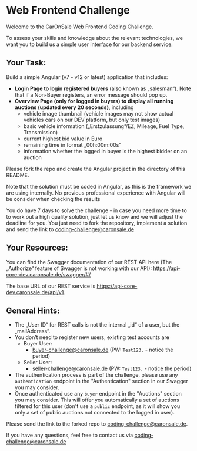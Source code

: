 # Web Frontend Challenge

Welcome to the CarOnSale Web Frontend Coding Challenge.

To assess your skills and knowledge about the relevant technologies, we want you to build us a simple user interface for our backend service.

## Your Task:

Build a simple Angular (v7 - v12 or latest) application that includes:
- **Login Page to login registered buyers** (also known as „salesman“). Note that if a Non-Buyer registers, an error message should pop up.
- **Overview Page (only for logged in buyers) to display all running auctions (updated every 20 seconds)**, including
  - vehicle image thumbnail (vehicle images may not show actual vehicles cars on our DEV platform, but only test images)
  - basic vehicle information („Erstzulassung“/EZ, Mileage, Fuel Type, Transmission)
  - current highest bid value in Euro
  - remaining time in format „00h:00m:00s“
  - information whether the logged in buyer is the highest bidder on an auction

Please fork the repo and create the Angular project in the directory of this README.

Note that the solution must be coded in Angular, as this is the framework we are using internally.
No previous professional experience with Angular will be consider when checking the results

You do have 7 days to solve the challenge - in case you need more time to to work out a high quality solution, just let us
know and we will adjust the deadline for you. You just need to fork the repository, implement a solution and send the link to coding-challenge@caronsale.de
## Your Resources:

You can find the Swagger documentation of our REST API here (The „Authorize“ feature of Swagger is not working with our API):
https://api-core-dev.caronsale.de/swagger/#/

The base URL of our REST service is <https://api-core-dev.caronsale.de/api/v1>.


## General Hints:

- The „User ID“ for REST calls is not the internal „id“ of a user, but the „mailAddress“.
- You don’t need to register new users, existing test accounts are
  - Buyer User:
    - buyer-challenge@caronsale.de (PW: `Test123.` - notice the period)
  - Seller User:
    - seller-challenge@caronsale.de (PW: `Test123.` - notice the period)
- The authentication process is part of the challenge, please use any `authentication` endpoint in the "Authentication" section in our Swagger you may consider.
- Once authenticated use any `buyer` endpoint in the "Auctions" section you may consider. This will offer you automatically a set of auctions filtered for this user (don't use a `public` endpoint, as it will show you only a set of public auctions not connected to the logged in user).

Please send the link to the forked repo to coding-challenge@caronsale.de.

If you have any questions, feel free to contact us via <coding-challenge@caronsale.de>
